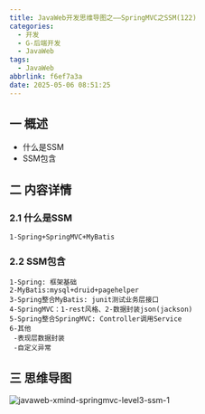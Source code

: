 ```yaml
---
title: JavaWeb开发思维导图之——SpringMVC之SSM(122)
categories:
  - 开发
  - G-后端开发
  - JavaWeb
tags:
  - JavaWeb
abbrlink: f6ef7a3a
date: 2025-05-06 08:51:25
---
```

## 一 概述

* 什么是SSM
* SSM包含<!--more-->

## 二 内容详情

### 2.1 什么是SSM

```
1-Spring+SpringMVC+MyBatis
```

### 2.2 SSM包含

```
1-Spring: 框架基础
2-MyBatis:mysql+druid+pagehelper
3-Spring整合MyBatis: junit测试业务层接口
4-SpringMVC：1-rest风格、2-数据封装json(jackson)
5-Spring整合SpringMVC: Controller调用Service
6-其他
 -表现层数据封装
 -自定义异常
```


## 三 思维导图

![javaweb-xmind-springmvc-level3-ssm-1][1]



[1]:https://cdn.jsdelivr.net/gh/PGzxc/CDN/blog-java/javaweb-xmind-springmvc-level3-ssm-1.png